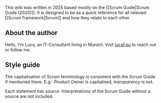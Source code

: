 This wiki was written in 2025 based mostly on the [[Scrum Guide|Scrum Guide (2020)]]. It is designed to be as a quick reference for all relevant [[Scrum framework|Scrum]] and how they relate to each other.

## About the author
Hello, I'm Luca, an IT-Consultant living in Munich. Visit [lucaf.eu](https://lucaf.eu/) to reach out or follow me.
## Style guide

The capitalisation of Scrum terminology is consistent with the Scrum Guide if mentioned there. E.g.: *Product Owner* is capitalised, *transparency* is not.

Each statement has source. Interpretations of the Scrum Guide without a source are not included.
